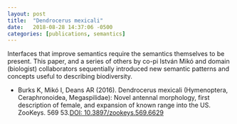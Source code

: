 ```yaml
---
layout: post
title:  "Dendrocerus mexicali"
date:   2018-08-28 14:37:06 -0500
categories: [publications, semantics]
---
```


Interfaces that improve semantics require the semantics themselves to be present.  This paper, and a series of others by co-pi István Mikó and domain (biologist) collaborators sequentially introduced new semantic patterns and concepts useful to describing biodiversity.

* Burks K, Mikó I, Deans AR (2016). Dendrocerus mexicali (Hymenoptera, Ceraphronoidea, Megaspilidae): Novel antennal morphology, first description of female, and expansion of known range into the US. ZooKeys. 569 53.[DOI: 10.3897/zookeys.569.6629](https://zookeys.pensoft.net/article/6629/)

